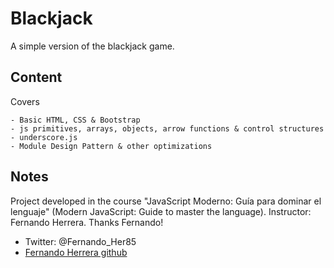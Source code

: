 # Blackjack
A simple version of the blackjack game.
## Content
Covers
```
- Basic HTML, CSS & Bootstrap
- js primitives, arrays, objects, arrow functions & control structures
- underscore.js
- Module Design Pattern & other optimizations
```
## Notes
Project developed in the course "JavaScript Moderno: Guía para dominar el lenguaje" (Modern JavaScript: Guide to master the language). 
Instructor: Fernando Herrera. Thanks Fernando! 
- Twitter: @Fernando_Her85 
- [Fernando Herrera github](https://github.com/Klerith) 

